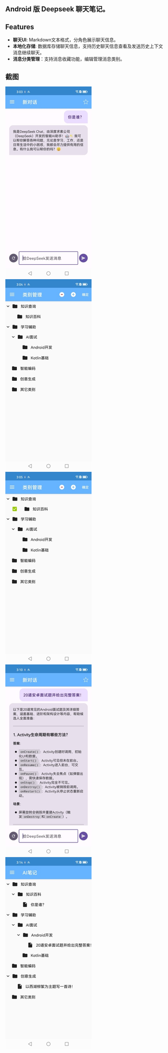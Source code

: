 ## Android 版 Deepseek 聊天笔记。
## Features
- **聊天UI**: Markdown文本格式，分角色展示聊天信息。
- **本地化存储**: 数据库存储聊天信息，支持历史聊天信息查看及发送历史上下文消息继续聊天。
- **消息分类管理**：支持消息收藏功能，编辑管理消息类别。
## 截图
  ![截图说明](./screenshot/Screenshot_20250617_1.jpg)
  ![截图说明](./screenshot/Screenshot_20250617_2.jpg)
  ![截图说明](./screenshot/Screenshot_20250617_3.jpg)
  ![截图说明](./screenshot/Screenshot_20250617_4.jpg)
  ![截图说明](./screenshot/Screenshot_20250617_5.jpg)